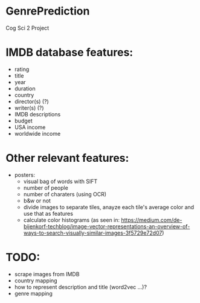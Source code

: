 # GenrePrediction
Cog Sci 2 Project

# IMDB database features:
- rating
- title
- year
- duration
- country
- director(s) (?)
- writer(s) (?)
- IMDB descriptions
- budget
- USA income
- worldwide income

# Other relevant features:
- posters:
   - visual bag of words with SIFT
   - number of people
   - number of charaters (using OCR)
   - b&w or not
   - divide images to separate tiles, anayze each tile's average color and use that as features
   - calculate color histograms (as seen in: https://medium.com/de-bijenkorf-techblog/image-vector-representations-an-overview-of-ways-to-search-visually-similar-images-3f5729e72d07)

# TODO:
- scrape images from IMDB
- country mapping
- how to represent description and title (word2vec ...)?
- genre mapping
